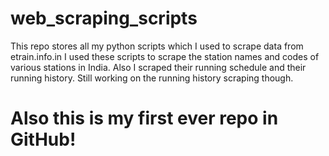 # web_scraping_scripts
This repo stores all my python scripts which I used to scrape data from etrain.info.in
I used these scripts to scrape the station names and codes of various stations in India.
Also I scraped their running schedule and their running history.
Still working on the running history scraping though.

# Also this is my first ever repo in GitHub!
